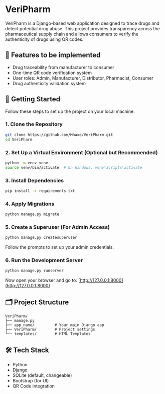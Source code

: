 # VeriPharm

VeriPharm is a Django-based web application designed to trace drugs and detect potential drug abuse. This project provides transparency across the pharmaceutical supply chain and allows consumers to verify the authenticity of drugs using QR codes.

## 🔧 Features to be implemented 
- Drug traceability from manufacturer to consumer
- One-time QR code verification system
- User roles: Admin, Manufacturer, Distributor, Pharmacist, Consumer
- Drug authenticity validation system

## 🚀 Getting Started

Follow these steps to set up the project on your local machine.

### 1. Clone the Repository

```bash
git clone https://github.com/Mhaxe/VeriPharm.git
cd VeriPharm
````

### 2. Set Up a Virtual Environment (Optional but Recommended)

```bash
python -m venv venv
source venv/bin/activate  # On Windows: venv\Scripts\activate
```

### 3. Install Dependencies

```bash
pip install -r requirements.txt
```

### 4. Apply Migrations

```bash
python manage.py migrate
```

### 5. Create a Superuser (For Admin Access)

```bash
python manage.py createsuperuser
```

Follow the prompts to set up your admin credentials.

### 6. Run the Development Server

```bash
python manage.py runserver
```

Now open your browser and go to:
[http://127.0.0.1:8000](http://127.0.0.1:8000)

## 🗂 Project Structure

```
VeriPharm/
├── manage.py
├── app_name/         # Your main Django app
├── VeriPharm/        # Project settings
└── templates/        # HTML Templates
```

## 🛠 Tech Stack

* Python
* Django
* SQLite (default, changeable)
* Bootstrap (for UI)
* QR Code integration
